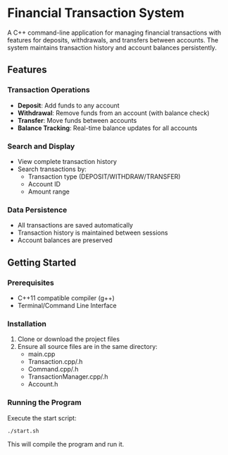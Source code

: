 # Financial Transaction System

A C++ command-line application for managing financial transactions with features for deposits, withdrawals, and transfers between accounts. The system maintains transaction history and account balances persistently.

## Features

### Transaction Operations

- **Deposit**: Add funds to any account
- **Withdrawal**: Remove funds from an account (with balance check)
- **Transfer**: Move funds between accounts
- **Balance Tracking**: Real-time balance updates for all accounts

### Search and Display

- View complete transaction history
- Search transactions by:
  - Transaction type (DEPOSIT/WITHDRAW/TRANSFER)
  - Account ID
  - Amount range

### Data Persistence

- All transactions are saved automatically
- Transaction history is maintained between sessions
- Account balances are preserved

## Getting Started

### Prerequisites

- C++11 compatible compiler (g++)
- Terminal/Command Line Interface

### Installation

1. Clone or download the project files
2. Ensure all source files are in the same directory:
   - main.cpp
   - Transaction.cpp/.h
   - Command.cpp/.h
   - TransactionManager.cpp/.h
   - Account.h

### Running the Program

Execute the start script:

```bash
./start.sh
```

This will compile the program and run it.
